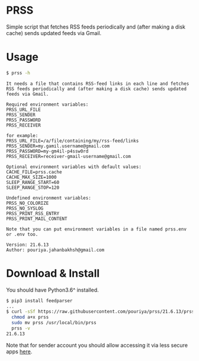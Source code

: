 # PRSS
Simple script that fetches RSS feeds periodically and (after making a disk cache) sends updated feeds via Gmail.


# Usage
```sh
$ prss -h
```
```text
It needs a file that contains RSS-feed links in each line and fetches RSS feeds periodically and (after making a disk cache) sends updated feeds via Gmail.

Required environment variables:
PRSS_URL_FILE
PRSS_SENDER
PRSS_PASSWORD
PRSS_RECEIVER

for example:
PRSS_URL_FILE=/a/file/containing/my/rss-feed/links
PRSS_SENDER=my.gamil.username@gmail.com
PRSS_PASSWORD=my-gm4il-p4ssw0rd
PRSS_RECEIVER=receiver-gmail-username@gmail.com

Optional environment variables with default values:
CACHE_FILE=prss.cache
CACHE_MAX_SIZE=1000
SLEEP_RANGE_START=60
SLEEP_RANGE_STOP=120

Undefined environment variables:
PRSS_NO_COLORIZE
PRSS_NO_SYSLOG
PRSS_PRINT_RSS_ENTRY
PRSS_PRINT_MAIL_CONTENT

Note that you can put environment variables in a file named prss.env or .env too.

Version: 21.6.13
Author: pouriya.jahanbakhsh@gmail.com
```

# Download & Install
You should have Python3.6^ installed.
```sh
$ pip3 install feedparser
...
$ curl -sSf https://raw.githubusercontent.com/pouriya/prss/21.6.13/prss.py > prss && \
  chmod a+x prss                                                                  && \
  sudo mv prss /usr/local/bin/prss                                                && \
  prss -v
21.6.13
```
Note that for sender account you should allow accessing it via less secure apps [here](https://myaccount.google.com/lesssecureapps).
